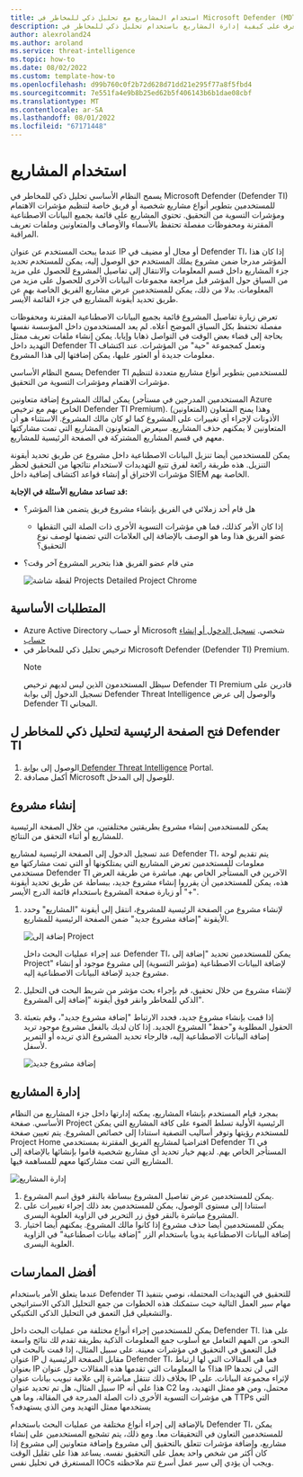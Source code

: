 ```yaml
---
title: استخدام المشاريع مع تحليل ذكي للمخاطر في Microsoft Defender (MDTI)
description: تعرف على كيفية إدارة المشاريع باستخدام تحليل ذكي للمخاطر في Microsoft Defender (MDTI).
author: alexroland24
ms.author: aroland
ms.service: threat-intelligence
ms.topic: how-to
ms.date: 08/02/2022
ms.custom: template-how-to
ms.openlocfilehash: d99b760c0f2b72d628d71dd21e295f77a8f5fbd4
ms.sourcegitcommit: 7e551fa4e9b8b25ed62b5f406143b6b1dae08cbf
ms.translationtype: MT
ms.contentlocale: ar-SA
ms.lasthandoff: 08/01/2022
ms.locfileid: "67171448"
---
```

# <a name="using-projects"></a>استخدام المشاريع

يسمح النظام الأساسي تحليل ذكي للمخاطر في Microsoft Defender (Defender TI) للمستخدمين بتطوير أنواع مشاريع شخصية أو فريق خاصة لتنظيم مؤشرات الاهتمام ومؤشرات التسوية من التحقيق. تحتوي المشاريع على قائمة بجميع البيانات الاصطناعية المقترنة ومحفوظات مفصلة تحتفظ بالأسماء والأوصاف والمتعاونين وملفات تعريف المراقبة.

عندما يبحث المستخدم عن عنوان IP أو مجال أو مضيف في Defender TI، إذا كان هذا المؤشر مدرجا ضمن مشروع يملك المستخدم حق الوصول إليه، يمكن للمستخدم تحديد جزء المشاريع داخل قسم المعلومات والانتقال إلى تفاصيل المشروع للحصول على مزيد من السياق حول المؤشر قبل مراجعة مجموعات البيانات الأخرى للحصول على مزيد من المعلومات. بدلا من ذلك، يمكن للمستخدمين عرض مشاريع الفريق الخاصة بهم عن طريق تحديد أيقونة المشاريع في جزء القائمة الأيسر.

تعرض زيارة تفاصيل المشروع قائمة بجميع البيانات الاصطناعية المقترنة ومحفوظات مفصلة تحتفظ بكل السياق الموضح أعلاه. لم يعد المستخدمون داخل المؤسسة نفسها بحاجة إلى قضاء بعض الوقت في التواصل ذهابا وإيابا. يمكن إنشاء ملفات تعريف ممثل التهديد داخل Defender TI وتعمل كمجموعة "حية" من المؤشرات. عند اكتشاف معلومات جديدة أو العثور عليها، يمكن إضافتها إلى هذا المشروع.

يسمح النظام الأساسي Defender TI للمستخدمين بتطوير أنواع مشاريع متعددة لتنظيم مؤشرات الاهتمام ومؤشرات التسوية من التحقيق.

يمكن لمالك المشروع إضافة متعاونين (المستخدمين المدرجين في مستأجر Azure الخاص بهم مع ترخيص Defender TI Premium). وهذا يمنح المتعاون (المتعاونين) الأذونات لإجراء أي تغييرات على المشروع كما لو كان مالك المشروع. الاستثناء هو أن المتعاونين لا يمكنهم حذف المشاريع. سيعرض المتعاونون المشاريع التي تمت مشاركتها معهم في قسم المشاريع المشتركة في الصفحة الرئيسية للمشاريع.

يمكن للمستخدمين أيضا تنزيل البيانات الاصطناعية داخل مشروع عن طريق تحديد أيقونة التنزيل. هذه طريقة رائعة لفرق تتبع التهديدات لاستخدام نتائجها من التحقيق لحظر مؤشرات الاختراق أو إنشاء قواعد اكتشاف إضافية داخل SIEM الخاصة بهم.

**قد تساعد مشاريع الأسئلة في الإجابة:**

- هل قام أحد زملائي في الفريق بإنشاء مشروع فريق يتضمن هذا المؤشر؟

   - إذا كان الأمر كذلك، فما هي مؤشرات التسوية الأخرى ذات الصلة التي التقطها عضو الفريق هذا وما هو الوصف بالإضافة إلى العلامات التي تضمنها لوصف نوع التحقيق؟

- متى قام عضو الفريق هذا بتحرير المشروع آخر وقت؟

    ![لقطة شاشة Projects Detailed Project Chrome](media/projectsDetailedProjectChromeScreenshot.png)

## <a name="prerequisites"></a>المتطلبات الأساسية

- Azure Active Directory أو حساب Microsoft شخصي. [تسجيل الدخول أو إنشاء حساب](https://signup.microsoft.com/)
- ترخيص تحليل ذكي للمخاطر في Microsoft Defender (Defender TI) Premium.
    > [!NOTE]
    > سيظل المستخدمون الذين ليس لديهم ترخيص Defender TI Premium قادرين على تسجيل الدخول إلى بوابة Defender Threat Intelligence والوصول إلى عرض Defender TI المجاني.

## <a name="open-defender-tis-threat-intelligence-home-page"></a>فتح الصفحة الرئيسية لتحليل ذكي للمخاطر ل Defender TI

1. الوصول إلى [بوابة Defender Threat Intelligence](https://ti.defender.microsoft.com/) Portal.
2. أكمل مصادقة Microsoft للوصول إلى المدخل.

## <a name="creating-a-project"></a>إنشاء مشروع

يمكن للمستخدمين إنشاء مشروع بطريقتين مختلفتين، من خلال الصفحة الرئيسية للمشاريع أو أثناء التحقق من النتائج.

عند تسجيل الدخول إلى الصفحة الرئيسية لمشاريع Defender TI، يتم تقديم لوحة معلومات للمستخدمين تعرض المشاريع التي يمتلكونها أو التي تمت مشاركتها مع مستخدمي Defender TI الآخرين في المستأجر الخاص بهم. مباشرة من طريقة العرض هذه، يمكن للمستخدمين أن يقرروا إنشاء مشروع جديد، ببساطة عن طريق تحديد أيقونة "+" أو زيارة صفحة المشروع باستخدام قائمة الدرج الأيسر.

1. لإنشاء مشروع من الصفحة الرئيسية للمشروع، انتقل إلى أيقونة "المشاريع" وحدد الأيقونة "إضافة مشروع جديد" ضمن الصفحة الرئيسية للمشاريع.

    ![إضافة إلى Project](media/projectsAddProject.png)

    عند إجراء عمليات البحث داخل Defender TI، يمكن للمستخدمين تحديد "إضافة إلى Project" لإضافة البيانات الاصطناعية (مؤشر التسوية) إلى مشروع موجود أو إنشاء مشروع جديد لإضافة البيانات الاصطناعية إليه.

2. لإنشاء مشروع من خلال تحقيق، قم بإجراء بحث مؤشر من شريط البحث في التحليل الذكي للمخاطر وانقر فوق أيقونة "إضافة إلى المشروع".

3. إذا قمت بإنشاء مشروع جديد، فحدد الارتباط "إضافة مشروع جديد"، وقم بتعبئة الحقول المطلوبة و"حفظ" المشروع الجديد. إذا كان لديك بالفعل مشروع موجود تريد إضافة البيانات الاصطناعية إليه، فالرجاء تحديد المشروع الذي تريده أو التمرير لأسفل.

    ![إضافة مشروع جديد](media/projectsAddNewProjectDetails.png)

## <a name="managing-projects"></a>إدارة المشاريع

بمجرد قيام المستخدم بإنشاء المشاريع، يمكنه إدارتها داخل جزء المشاريع من النظام الأساسي. صفحة Project الرئيسية الأولية تسلط الضوء على كافة المشاريع التي يمكن للمستخدم رؤيتها وتوفر أساليب التصفية استنادا إلى خصائص المشروع. يتم تعيين صفحة Project Home افتراضيا لمشاريع الفريق المقترنة بمستخدمي Defender TI في المستأجر الخاص بهم. لديهم خيار تحديد أي مشاريع شخصية قاموا بإنشائها بالإضافة إلى المشاريع التي تمت مشاركتها معهم للمساهمة فيها.

![إدارة المشاريع](media/projectsHomePage.png)

1. يمكن للمستخدمين عرض تفاصيل المشروع ببساطة بالنقر فوق اسم المشروع.
2. استنادا إلى مستوى الوصول، يمكن للمستخدمين بعد ذلك إجراء تغييرات على المشروع مباشرة بالنقر فوق زر التحرير في الزاوية العلوية اليسرى.
3. يمكن للمستخدمين أيضا حذف مشروع إذا كانوا مالك المشروع. يمكنهم أيضا اختيار إضافة البيانات الاصطناعية يدويا باستخدام الزر "إضافة بيانات اصطناعية" في الزاوية العلوية اليسرى.

## <a name="best-practices"></a>أفضل الممارسات

عندما يتعلق الأمر باستخدام Defender TI للتحقيق في التهديدات المحتملة، نوصي بتنفيذ مهام سير العمل التالية حيث ستمكنك هذه الخطوات من جمع التحليل الذكي الاستراتيجي والتشغيلي قبل التعمق في التحليل الذكي التكتيكي.

يمكن للمستخدمين إجراء أنواع مختلفة من عمليات البحث داخل Defender TI. على هذا النحو، من المهم التعامل مع أسلوب جمع المعلومات الذكية بطريقة تقدم لك نتائج واسعة قبل التعمق في التحقيق في مؤشرات معينة. على سبيل المثال، إذا قمت بالبحث في عنوان IP مقابل الصفحة الرئيسية ل Defender TI، فما هي المقالات التي لها ارتباط بعنوان IP هذا؟ ما المعلومات التي تقدمها هذه المقالات حول عنوان IP التي لن تجدها بخلاف ذلك تنتقل مباشرة إلى علامة تبويب بيانات عنوان IP لإثراء مجموعة البيانات. على سبيل المثال، هل تم تحديد عنوان IP هذا على أنه C2 محتمل، ومن هو ممثل التهديد، وما هي مؤشرات التسوية الأخرى ذات الصلة المدرجة في المقالة، وما هي TTPs التي يستخدمها ممثل التهديد ومن الذي يستهدفه؟

بالإضافة إلى إجراء أنواع مختلفة من عمليات البحث باستخدام Defender TI، يمكن للمستخدمين التعاون في التحقيقات معا. ومع ذلك، يتم تشجيع المستخدمين على إنشاء مشاريع، وإضافة مؤشرات تتعلق بالتحقيق إلى مشروع وإضافة متعاونين إلى مشروع إذا كان أكثر من شخص واحد يعمل على التحقيق نفسه. يساعد هذا على تقليل الوقت المستغرق في تحليل نفس IOCs ويجب أن يؤدي إلى سير عمل أسرع تتم ملاحظته.